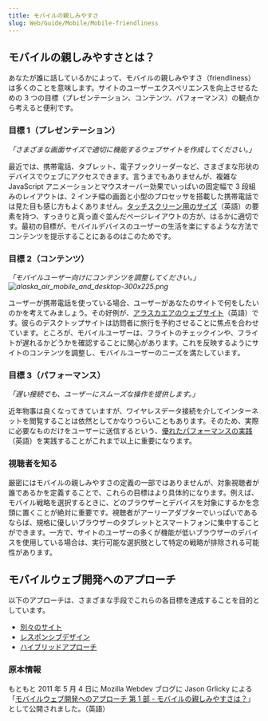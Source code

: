 ```yaml
---
title: モバイルの親しみやすさ
slug: Web/Guide/Mobile/Mobile-friendliness
---
```

## モバイルの親しみやすさとは？

あなたが誰に話しているかによって、モバイルの親しみやすさ（friendliness）は多くのことを意味します。サイトのユーザーエクスペリエンスを向上させるための 3 つの目標（プレゼンテーション、コンテンツ、パフォーマンス）の観点から考えると便利です。

### 目標 1（プレゼンテーション）

_「さまざまな画面サイズで適切に機能するウェブサイトを作成してください。」_

最近では、携帯電話、タブレット、電子ブックリーダーなど、さまざまな形状のデバイスでウェブにアクセスできます。言うまでもありませんが、複雑な JavaScript アニメーションとマウスオーバー効果でいっぱいの固定幅で 3 段組みのレイアウトは、2 インチ幅の画面と小型のプロセッサを搭載した携帯電話では見た目も感じ方もよくありません。[タッチスクリーン用のサイズ](http://www.lukew.com/ff/entry.asp?1085)（英語）の要素を持つ、すっきりと真っ直ぐ並んだページレイアウトの方が、はるかに適切です。最初の目標が、モバイルデバイスのユーザーの生活を楽にするような方法でコンテンツを提示することにあるのはこのためです。

### 目標 2（コンテンツ）

_「モバイルユーザー向けにコンテンツを調整してください。」![alaska_air_mobile_and_desktop-300x225.png](alaska_air_mobile_and_desktop-300x225.png)_

ユーザーが携帯電話を使っている場合、ユーザーがあなたのサイトで何をしたいのかを考えてみましょう。その好例が、[アラスカエアのウェブサイト](http://www.alaskaair.com/)（英語）です。彼らのデスクトップサイトは訪問者に旅行を予約させることに焦点を合わせています。ところが、モバイルユーザーは、フライトのチェックインや、フライトが遅れるかどうかを確認することに関心があります。これを反映するようにサイトのコンテンツを調整し、モバイルユーザーのニーズを満たしています。

### 目標 3（パフォーマンス）

_「遅い接続でも、ユーザーにスムーズな操作を提供します。」_

近年物事は良くなってきていますが、ワイヤレスデータ接続を介してインターネットを閲覧することは依然としてかなりつらいこともあります。そのため、実際に必要なものだけをユーザーに送信するという、[優れたパフォーマンスの実践](http://developer.yahoo.com/performance/rules.html)（英語）を実践することがこれまで以上に重要になります。

### 視聴者を知る

厳密にはモバイルの親しみやすさの定義の一部ではありませんが、対象視聴者が誰であるかを定義することで、これらの目標はより具体的になります。例えば、モバイル戦略を選択するときに、どのブラウザーとデバイスを対象にするかを念頭に置くことが絶対に重要です。視聴者がアーリーアダプターでいっぱいであるならば、規格に優しいブラウザーのタブレットとスマートフォンに集中することができます。一方で、サイトのユーザーの多くが機能が低いブラウザーのデバイスを使用している場合は、実行可能な選択肢として特定の戦略が排除される可能性があります。

## モバイルウェブ開発へのアプローチ

以下のアプローチは、さまざまな手段でこれらの各目標を達成することを目的としています。

- [別々のサイト](/ja/docs/Web/Guide/Mobile/Separate_sites)
- [レスポンシブデザイン](/ja/docs/Web_development/Mobile/Responsive_design)
- [ハイブリッドアプローチ](/ja/docs/Web/Guide/Mobile/A_hybrid_approach)

### 原本情報

もともと 2011 年 5 月 4 日に Mozilla Webdev ブログに Jason Grlicky による「[モバイルウェブ開発へのアプローチ 第 1 部 - モバイルの親しみやすさは？](http://blog.mozilla.com/webdev/2011/05/04/approaches-to-mobile-web-development-part-1-what-is-mobile-friendliness/)」として公開されました。（英語）
